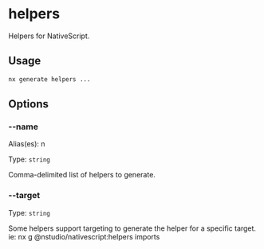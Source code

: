 # helpers

Helpers for NativeScript.

## Usage

```bash
nx generate helpers ...

```

## Options

### --name

Alias(es): n

Type: `string`

Comma-delimited list of helpers to generate.

### --target

Type: `string`

Some helpers support targeting to generate the helper for a specific target. ie: nx g @nstudio/nativescript:helpers imports
